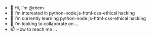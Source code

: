 - 👋 Hi, I’m @reem
- 👀 I’m interested in python-node.js-html-css-ethical hacking
- 🌱 I’m currently learning python-node.js-html-css-ethical hacking
- 💞️ I’m looking to collaborate on ...
- 📫 How to reach me ...

<!---
geweekeka/geweekeka is a ✨ special ✨ repository because its `README.md` (this file) appears on your GitHub profile.
You can click the Preview link to take a look at your changes.
--->
